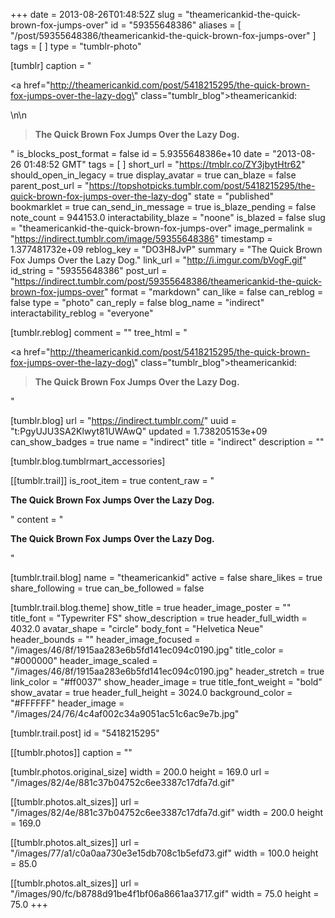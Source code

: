 +++
date = 2013-08-26T01:48:52Z
slug = "theamericankid-the-quick-brown-fox-jumps-over"
id = "59355648386"
aliases = [ "/post/59355648386/theamericankid-the-quick-brown-fox-jumps-over" ]
tags = [ ]
type = "tumblr-photo"

[tumblr]
caption = "<p><a href=\"http://theamericankid.com/post/5418215295/the-quick-brown-fox-jumps-over-the-lazy-dog\" class=\"tumblr_blog\">theamericankid</a>:</p>\n\n<blockquote><p><strong>The Quick Brown Fox Jumps Over the Lazy Dog.</strong></p></blockquote>"
is_blocks_post_format = false
id = 5.9355648386e+10
date = "2013-08-26 01:48:52 GMT"
tags = [ ]
short_url = "https://tmblr.co/ZY3jbytHtr62"
should_open_in_legacy = true
display_avatar = true
can_blaze = false
parent_post_url = "https://topshotpicks.tumblr.com/post/5418215295/the-quick-brown-fox-jumps-over-the-lazy-dog"
state = "published"
bookmarklet = true
can_send_in_message = true
is_blaze_pending = false
note_count = 944153.0
interactability_blaze = "noone"
is_blazed = false
slug = "theamericankid-the-quick-brown-fox-jumps-over"
image_permalink = "https://indirect.tumblr.com/image/59355648386"
timestamp = 1.377481732e+09
reblog_key = "DO3H8JvP"
summary = "The Quick Brown Fox Jumps Over the Lazy Dog."
link_url = "http://i.imgur.com/bVogF.gif"
id_string = "59355648386"
post_url = "https://indirect.tumblr.com/post/59355648386/theamericankid-the-quick-brown-fox-jumps-over"
format = "markdown"
can_like = false
can_reblog = false
type = "photo"
can_reply = false
blog_name = "indirect"
interactability_reblog = "everyone"

[tumblr.reblog]
comment = ""
tree_html = "<p><a href=\"http://theamericankid.com/post/5418215295/the-quick-brown-fox-jumps-over-the-lazy-dog\" class=\"tumblr_blog\">theamericankid</a>:</p><blockquote><p><strong>The Quick Brown Fox Jumps Over the Lazy Dog.</strong></p></blockquote>"

[tumblr.blog]
url = "https://indirect.tumblr.com/"
uuid = "t:PgyUJU3SA2Klwyt81UWAwQ"
updated = 1.738205153e+09
can_show_badges = true
name = "indirect"
title = "indirect"
description = ""

[tumblr.blog.tumblrmart_accessories]

[[tumblr.trail]]
is_root_item = true
content_raw = "<p><strong>The Quick Brown Fox Jumps Over the Lazy Dog.</strong></p>"
content = "<p><strong>The Quick Brown Fox Jumps Over the Lazy Dog.</strong></p>"

[tumblr.trail.blog]
name = "theamericankid"
active = false
share_likes = true
share_following = true
can_be_followed = false

[tumblr.trail.blog.theme]
show_title = true
header_image_poster = ""
title_font = "Typewriter FS"
show_description = true
header_full_width = 4032.0
avatar_shape = "circle"
body_font = "Helvetica Neue"
header_bounds = ""
header_image_focused = "/images/46/8f/1915aa283e6b5fd141ec094c0190.jpg"
title_color = "#000000"
header_image_scaled = "/images/46/8f/1915aa283e6b5fd141ec094c0190.jpg"
header_stretch = true
link_color = "#ff0037"
show_header_image = true
title_font_weight = "bold"
show_avatar = true
header_full_height = 3024.0
background_color = "#FFFFFF"
header_image = "/images/24/76/4c4af002c34a9051ac51c6ac9e7b.jpg"

[tumblr.trail.post]
id = "5418215295"

[[tumblr.photos]]
caption = ""

[tumblr.photos.original_size]
width = 200.0
height = 169.0
url = "/images/82/4e/881c37b04752c6ee3387c17dfa7d.gif"

[[tumblr.photos.alt_sizes]]
url = "/images/82/4e/881c37b04752c6ee3387c17dfa7d.gif"
width = 200.0
height = 169.0

[[tumblr.photos.alt_sizes]]
url = "/images/77/a1/c0a0aa730e3e15db708c1b5efd73.gif"
width = 100.0
height = 85.0

[[tumblr.photos.alt_sizes]]
url = "/images/90/fc/b8788d91be4f1bf06a8661aa3717.gif"
width = 75.0
height = 75.0
+++
